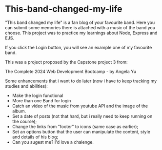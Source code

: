 # This-band-changed-my-life
"This band changed my life" is a  fan blog of your favourite band. Here you can submit some memories there is attached with a music of the band you choose. This project was to practice my learnings about Node, Express and EJS. 

If you click the Login button, you will see an example one of my favourite band.

This was a project proposed by the Capstone project 3 from:

  The Complete 2024 Web Development Bootcamp - by Angela Yu

Some enhancements that i want to do later (now i have to keep tracking my studies and abilities):
- Make the login functional 
- More than one Band for login
- Catch an video of the music from youtube API and the image of the album.
- Set a date of posts (not that hard, but i really need to keep running on the course);
- Change the links from "footer" to icons (same case as earlier);
- Set an options button that the user can manipulate the content, style and details of his blog;
- Can you sugest me? I'd love a chalenge.
